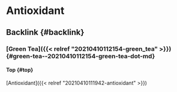 # Antioxidant


## Backlink {#backlink}


### [Green Tea]({{< relref "20210410112154-green_tea" >}}) {#green-tea--20210410112154-green-tea-dot-md}


#### Top {#top}

[Antioxidant]({{< relref "20210410111942-antioxidant" >}})

